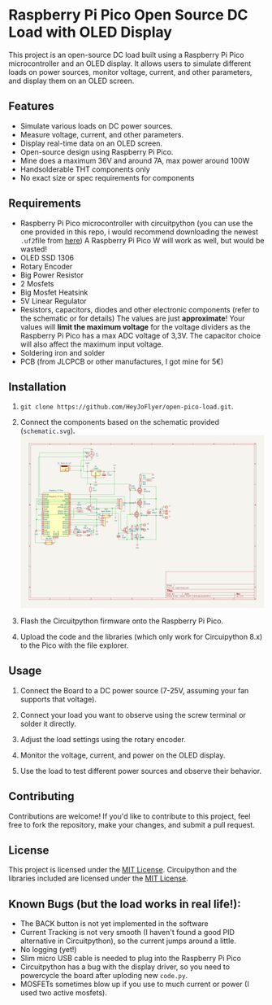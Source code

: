 # Raspberry Pi Pico Open Source DC Load with OLED Display

This project is an open-source DC load built using a Raspberry Pi Pico microcontroller and an OLED display. It allows users to simulate different loads on power sources, monitor voltage, current, and other parameters, and display them on an OLED screen.

## Features

- Simulate various loads on DC power sources.
- Measure voltage, current, and other parameters.
- Display real-time data on an OLED screen.
- Open-source design using Raspberry Pi Pico.
- Mine does a maximum 36V and around 7A, max power around 100W
- Handsolderable THT components only
- No exact size or spec requirements for components

## Requirements

- Raspberry Pi Pico microcontroller with circuitpython (you can use the one provided in this repo, i would recommend downloading the newest `.uf2`file from [here](https://circuitpython.org/board/raspberry_pi_pico/)) A Raspberry Pi Pico W will work as well, but would be wasted!
- OLED SSD 1306
- Rotary Encoder
- Big Power Resistor
- 2 Mosfets
- Big Mosfet Heatsink
- 5V Linear Regulator
- Resistors, capacitors, diodes and other electronic components (refer to the schematic or for details) The values are just **approximate**! Your values will **limit the maximum voltage** for the voltage dividers as the Raspberry Pi Pico has a max ADC voltage of 3,3V. The capacitor choice will also affect the maximum input voltage.
- Soldering iron and solder
- PCB (from JLCPCB or other manufactures, I got mine for 5€)

## Installation

1. `git clone https://github.com/HeyJoFlyer/open-pico-load.git`.

1. Connect the components based on the schematic provided (`schematic.svg`).
![alt text](https://raw.githubusercontent.com/HeyJoFlyer/open-pico-load/main/schematic.svg "schematic")

1. Flash the Circuitpython firmware onto the Raspberry Pi Pico.

1. Upload the code and the libraries (which only work for Circuipython 8.x) to the Pico with the file explorer.

## Usage

1. Connect the Board to a DC power source (7-25V, assuming your fan supports that voltage).

1. Connect your load you want to observe using the screw terminal or solder it directly.

1. Adjust the load settings using the rotary encoder.

1. Monitor the voltage, current, and power on the OLED display.

1. Use the load to test different power sources and observe their behavior.

## Contributing

Contributions are welcome! If you'd like to contribute to this project, feel free to fork the repository, make your changes, and submit a pull request.

## License

This project is licensed under the [MIT License](LICENSE).
Circuipython and the libraries included are licensed under the [MIT License](LICENSE).

## Known Bugs (but the load works in real life!):

- The BACK button is not yet implemented in the software
- Current Tracking is not very smooth (I haven't found a good PID alternative in Circuitpython), so the current jumps around a little.
- No logging (yet!)
- Slim micro USB cable is needed to plug into the Raspberry Pi Pico
- Circuitpython has a bug with the display driver, so you need to powercycle the board after uploding new `code.py`.
- MOSFETs sometimes blow up if you use to much current or power (I used two active mosfets).
